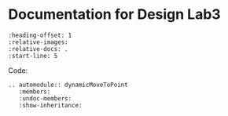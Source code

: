 # Documentation for Design Lab3

```{include} ../../../../Unit 2 Signals and Systems/README.md
:heading-offset: 1
:relative-images:
:relative-docs: .
:start-line: 5
```
Code:
```{eval-rst}
.. automodule:: dynamicMoveToPoint
   :members:
   :undoc-members:
   :show-inheritance:
```